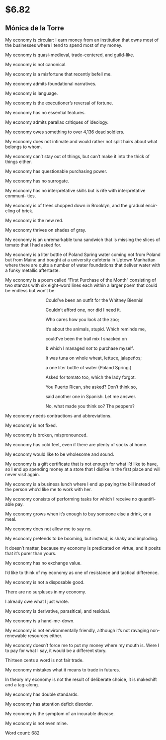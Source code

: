 # $6.82
## Mónica de la Torre
My economy is circular: I earn money from an institution that owns most of
the businesses where I tend to spend most of my money.

My economy is quasi-medieval, trade-centered, and guild-like.

My economy is not canonical.

My economy is a misfortune that recently befell me.

My economy admits foundational narratives.

My economy is language.

My economy is the executioner’s reversal of fortune.

My economy has no essential features.

My economy admits parallax critiques of ideology.

My economy owes something to over 4,136 dead soldiers.

My economy does not intimate and would rather not split hairs about what
belongs to whom.

My economy can’t stay out of things, but can’t make it into the thick of
things either.

My economy has questionable purchasing power.

My economy has no surrogate.

My economy has no interpretative skills but is rife with interpretative
communi-
ties.

My economy is of trees chopped down in Brooklyn, and the gradual encir-
cling of brick.

My economy is the new red.

My economy thrives on shades of gray.

My economy is an unremarkable tuna sandwich that is missing the slices of
tomato that I had asked for.

My economy is a liter bottle of Poland Spring water coming not from
Poland but from Maine and bought at a university cafeteria in Uptown
Manhattan where there are quite a number of water foundations that deliver
water with a funky metallic aftertaste.

My economy is a poem called “First Purchase of the Month” consisting of
two stanzas with six eight-word lines each within a larger poem that could
be endless but won’t be:

                                 Could’ve been an outfit for the Whitney
Biennial

                                 Couldn’t afford one, nor did I need it.

                                 Who cares how you look at the zoo;

                                 it’s about the animals, stupid. Which reminds
me,

                                 could’ve been the trail mix I snacked on

                                 & which I managed _not_ to purchase myself.



                                 It was tuna on whole wheat, lettuce,
jalapeños;

                                 a one liter bottle of water (Poland Spring.)

                                 Asked for tomato too, which the lady forgot.

                                 You Puerto Rican, she asked? Don’t think so,

                                 said another one in Spanish. Let me answer.

                                 No, what made you think so? The peppers?


My economy needs contractions and abbreviations.

My economy is not fixed.

My economy is broken, mispronounced.

My economy has cold feet, even if there are plenty of socks at home.

My economy would like to be wholesome and sound.

My economy is a gift certificate that is not enough for what I’d like to have,
so I end up spending money at a store that I dislike in the first place and
will never visit again.

My economy is a business lunch where I end up paying the bill instead of
the person who’d like me to work with her.

My economy consists of performing tasks for which I receive no quantifi-
able pay.

My economy grows when it’s enough to buy someone else a drink, or a
meal.

My economy does not allow me to say no.

My economy pretends to be booming, but instead, is shaky and imploding.

It doesn’t matter, because my economy is predicated on virtue, and it posits
that it’s purer than yours.

My economy has no exchange value.

I’d like to think of my economy as one of resistance and tactical difference.

My economy is not a disposable good.

There are no surpluses in my economy.

I already owe what I just wrote.

My economy is derivative, parasitical, and residual.

My economy is a hand-me-down.

My economy is not environmentally friendly, although it’s not ravaging
non-renewable resources either.

My economy doesn’t force me to put my money where my mouth is. Were I
to pay for what I say, it would be a different story.

Thirteen cents a word is not fair trade.

My economy mistakes what it means to trade in futures.

In theory my economy is not the result of deliberate choice, it is makeshift
and a tag-along.

My economy has double standards.

My economy has attention deficit disorder.

My economy is the symptom of an incurable disease.

My economy is not even mine.


Word count: 682